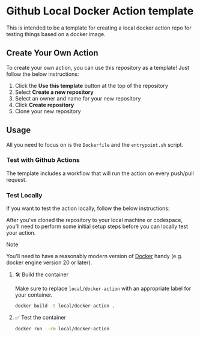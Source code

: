 # Github Local Docker Action template

This is intended to be a template for creating a local docker action repo for testing things based on a docker image.

## Create Your Own Action

To create your own action, you can use this repository as a template! Just
follow the below instructions:

1. Click the **Use this template** button at the top of the repository
1. Select **Create a new repository**
1. Select an owner and name for your new repository
1. Click **Create repository**
1. Clone your new repository

## Usage

All you need to focus on is the `Dockerfile` and the `entrypoint.sh` script.

### Test with Github Actions

The template includes a workflow that will run the action on every push/pull request.

### Test Locally

If you want to test the action locally, follow the below instructions:

After you've cloned the repository to your local machine or codespace, you'll
need to perform some initial setup steps before you can locally test your action.

> [!NOTE]
>
> You'll need to have a reasonably modern version of
> [Docker](https://www.docker.com/get-started/) handy (e.g. docker engine
> version 20 or later).

1. :hammer_and_wrench: Build the container

   Make sure to replace `local/docker-action` with an appropriate
   label for your container.

   ```bash
   docker build -t local/docker-action .
   ```

2. :white_check_mark: Test the container

   ```bash
   docker run --rm local/docker-action
   ```
